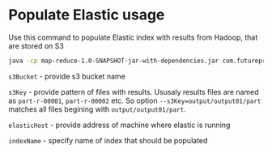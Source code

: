 Populate Elastic usage
======================

Use this command to populate Elastic index with results from Hadoop, that are stored on S3

``` bash
java -cp map-reduce-1.0-SNAPSHOT-jar-with-dependencies.jar com.futureprocessing.wsiln.elastic.PopulateElastic --s3Bucket=s3bucket --s3Key=output/output01/part --elasticHost=your-host --indexName=technologies
```

`s3Bucket` - provide s3 bucket name

`s3Key` - provide pattern of files with results. Ususaly results files are named as `part-r-00001`, `part-r-00002` etc.
So option `--s3Key=output/output01/part` matches all files begining with `output/output01/part`.

`elasticHost` - provide address of machine where elastic is running 

`indexName` - specify name of index that should be populated

